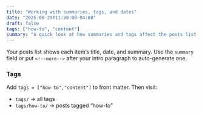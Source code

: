 ```yaml
---
title: "Working with summaries, tags, and dates"
date: "2025-08-29T11:30:00-04:00"
draft: false
tags: ["how-to", "content"]
summary: "A quick look at how summaries and tags affect the posts list and taxonomy pages."
---
```


Your posts list shows each item’s title, date, and summary. Use the `summary` field or put `<!--more-->` after your intro paragraph to auto-generate one.

<!--more-->

### Tags
Add `tags = ["how-to","content"]` to front matter. Then visit:

- `tags/` → all tags
- `tags/how-to/` → posts tagged “how-to”
